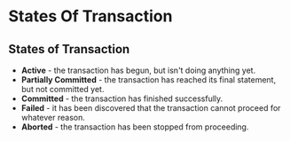 # States Of Transaction
## States of Transaction
* **Active** - the transaction has begun, but isn't doing anything yet.
* **Partially Committed** - the transaction has reached its final statement, but not committed yet.
* **Committed** - the transaction has finished successfully.
* **Failed** - it has been discovered that the transaction cannot proceed for whatever reason.
* **Aborted** - the transaction has been stopped from proceeding.